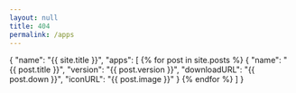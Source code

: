 ```yaml
---
layout: null
title: 404
permalink: /apps
---
```

{
    "name": "{{ site.title }}",
    "apps": [
        {% for post in site.posts %}
            {
                "name": "{{ post.title }}",
                "version": "{{ post.version }}",
                "downloadURL": "{{ post.down }}",
                "iconURL": "{{ post.image }}"
            }
        {% endfor %}
    ]
}
